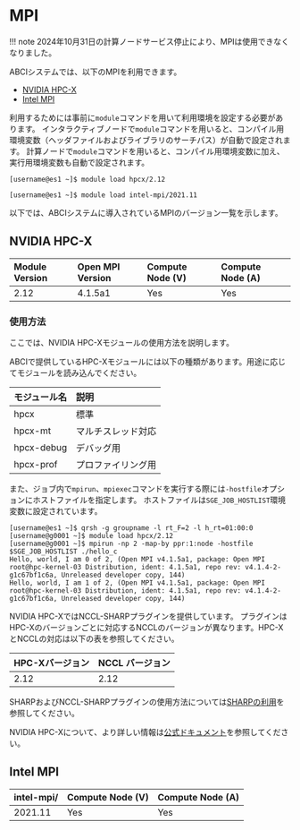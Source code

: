 # MPI

!!! note
    2024年10月31日の計算ノードサービス停止により、MPIは使用できなくなりました。

ABCIシステムでは、以下のMPIを利用できます。

* [NVIDIA HPC-X](https://developer.nvidia.com/networking/hpc-x)
* [Intel MPI](https://software.intel.com/en-us/intel-mpi-library)

利用するためには事前に`module`コマンドを用いて利用環境を設定する必要があります。
インタラクティブノードで`module`コマンドを用いると、コンパイル用環境変数（ヘッダファイルおよびライブラリのサーチパス）が自動で設定されます。
計算ノードで`module`コマンドを用いると、コンパイル用環境変数に加え、実行用環境変数も自動で設定されます。

```
[username@es1 ~]$ module load hpcx/2.12
```

```
[username@es1 ~]$ module load intel-mpi/2021.11
```

以下では、ABCIシステムに導入されているMPIのバージョン一覧を示します。

## NVIDIA HPC-X

| Module Version | Open MPI Version |  Compute Node (V) | Compute Node (A) |
| :-- | :-- | :-- | :-- |
| 2.12 | 4.1.5a1 | Yes | Yes |

### 使用方法

ここでは、NVIDIA HPC-Xモジュールの使用方法を説明します。

ABCIで提供しているHPC-Xモジュールには以下の種類があります。用途に応じてモジュールを読み込んでください。

| モジュール名 | 説明 |
| :-- | :-- |
| hpcx       | 標準  |
| hpcx-mt    | マルチスレッド対応  |
| hpcx-debug | デバッグ用          |
| hpcx-prof  | プロファイリング用  |

また、ジョブ内で`mpirun`、`mpiexec`コマンドを実行する際には`-hostfile`オプションにホストファイルを指定します。
ホストファイルは`SGE_JOB_HOSTLIST`環境変数に設定されています。

```
[username@es1 ~]$ qrsh -g groupname -l rt_F=2 -l h_rt=01:00:0
[username@g0001 ~]$ module load hpcx/2.12
[username@g0001 ~]$ mpirun -np 2 -map-by ppr:1:node -hostfile $SGE_JOB_HOSTLIST ./hello_c
Hello, world, I am 0 of 2, (Open MPI v4.1.5a1, package: Open MPI root@hpc-kernel-03 Distribution, ident: 4.1.5a1, repo rev: v4.1.4-2-g1c67bf1c6a, Unreleased developer copy, 144)
Hello, world, I am 1 of 2, (Open MPI v4.1.5a1, package: Open MPI root@hpc-kernel-03 Distribution, ident: 4.1.5a1, repo rev: v4.1.4-2-g1c67bf1c6a, Unreleased developer copy, 144)
```

NVIDIA HPC-XではNCCL-SHARPプラグインを提供しています。
プラグインはHPC-Xのバージョンごとに対応するNCCLのバージョンが異なります。HPC-XとNCCLの対応は以下の表を参照してください。

| HPC-Xバージョン | NCCL バージョン |
| :-- | :-- |
| 2.12 | 2.12 |

SHARPおよびNCCL-SHARPプラグインの使用方法については[SHARPの利用](tips/sharp.md)を参照してください。

NVIDIA HPC-Xについて、より詳しい情報は[公式ドキュメント](https://docs.nvidia.com/networking/category/hpcx)を参照してください。

## Intel MPI

| intel-mpi/ | Compute Node (V) | Compute Node (A) |
|:--|:--|:--|
| 2021.11 | Yes | Yes |
